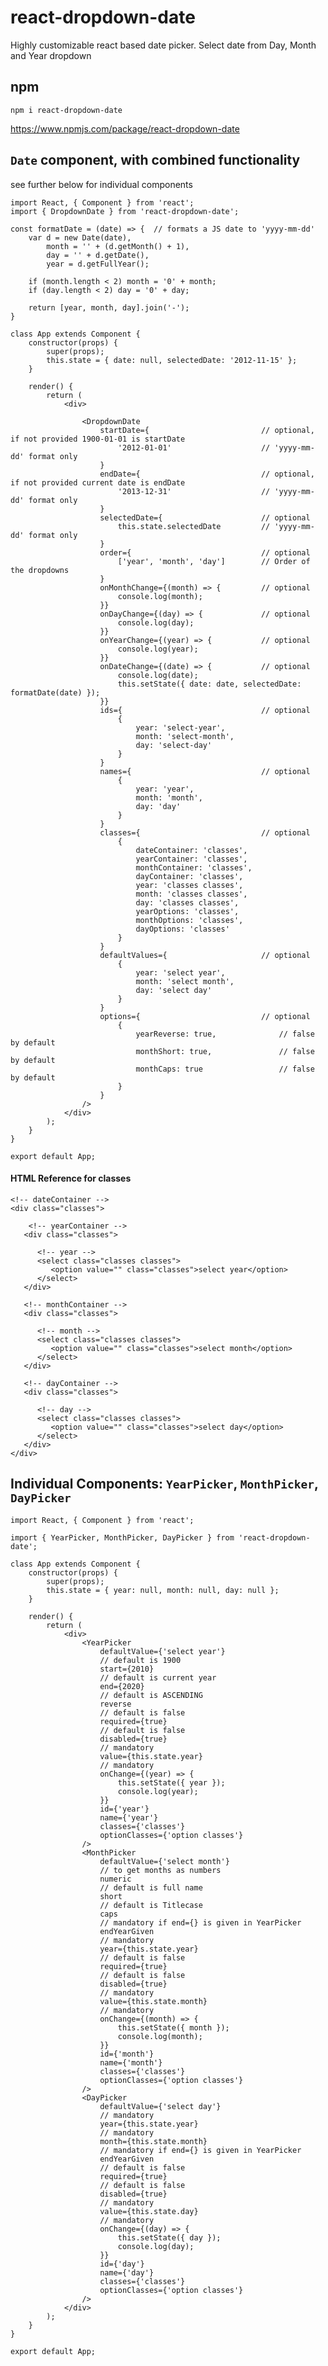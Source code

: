 # react-dropdown-date
Highly customizable react based date picker. Select date from Day, Month and Year dropdown

## npm
```npm i react-dropdown-date```

https://www.npmjs.com/package/react-dropdown-date

## `Date` component, with combined functionality
see further below for individual components
```
import React, { Component } from 'react';
import { DropdownDate } from 'react-dropdown-date';

const formatDate = (date) => {	// formats a JS date to 'yyyy-mm-dd'
    var d = new Date(date),
        month = '' + (d.getMonth() + 1),
        day = '' + d.getDate(),
        year = d.getFullYear();

    if (month.length < 2) month = '0' + month;
    if (day.length < 2) day = '0' + day;

    return [year, month, day].join('-');
}

class App extends Component {
    constructor(props) {
        super(props);
        this.state = { date: null, selectedDate: '2012-11-15' };
    }

    render() {
        return (
            <div>

                <DropdownDate
                    startDate={                         // optional, if not provided 1900-01-01 is startDate
                        '2012-01-01'                    // 'yyyy-mm-dd' format only
                    }
                    endDate={                           // optional, if not provided current date is endDate
                        '2013-12-31'                    // 'yyyy-mm-dd' format only
                    }
                    selectedDate={                      // optional
                        this.state.selectedDate         // 'yyyy-mm-dd' format only
                    }
                    order={                             // optional
                        ['year', 'month', 'day']        // Order of the dropdowns
                    }
                    onMonthChange={(month) => {         // optional
                        console.log(month);
                    }}
                    onDayChange={(day) => {             // optional
                        console.log(day);
                    }}
                    onYearChange={(year) => {           // optional
                        console.log(year);
                    }}
                    onDateChange={(date) => {           // optional
                        console.log(date);
                        this.setState({ date: date, selectedDate: formatDate(date) });
                    }}
                    ids={                               // optional
                        {
                            year: 'select-year',
                            month: 'select-month',
                            day: 'select-day'
                        }
                    }
                    names={                             // optional
                        {
                            year: 'year',
                            month: 'month',
                            day: 'day'
                        }
                    }
                    classes={                           // optional
                        {
                            dateContainer: 'classes',
                            yearContainer: 'classes',
                            monthContainer: 'classes',
                            dayContainer: 'classes',
                            year: 'classes classes',
                            month: 'classes classes',
                            day: 'classes classes',
                            yearOptions: 'classes',
                            monthOptions: 'classes',
                            dayOptions: 'classes'
                        }
                    }
                    defaultValues={                     // optional
                        {
                            year: 'select year',
                            month: 'select month',
                            day: 'select day'
                        }
                    }
                    options={                           // optional
                        {
                            yearReverse: true,              // false by default
                            monthShort: true,               // false by default
                            monthCaps: true                 // false by default
                        }
                    }
                />
            </div>
        );
    }
}

export default App;
```
#### HTML Reference for classes
```
<!-- dateContainer -->
<div class="classes">

    <!-- yearContainer -->
   <div class="classes">

      <!-- year -->
      <select class="classes classes">
         <option value="" class="classes">select year</option>
      </select>
   </div>

   <!-- monthContainer -->
   <div class="classes">

      <!-- month -->
      <select class="classes classes">
         <option value="" class="classes">select month</option>
      </select>
   </div>

   <!-- dayContainer -->
   <div class="classes">

      <!-- day -->
      <select class="classes classes">
         <option value="" class="classes">select day</option>
      </select>
   </div>
</div>
```


## Individual Components: `YearPicker`, `MonthPicker`, `DayPicker`

```
import React, { Component } from 'react';

import { YearPicker, MonthPicker, DayPicker } from 'react-dropdown-date';

class App extends Component {
	constructor(props) {
		super(props);
		this.state = { year: null, month: null, day: null };
	}

	render() {
		return (
			<div>
				<YearPicker
					defaultValue={'select year'}
					// default is 1900
					start={2010}
					// default is current year
					end={2020}
					// default is ASCENDING
					reverse
					// default is false
					required={true}
					// default is false
					disabled={true}
					// mandatory
					value={this.state.year}
					// mandatory
					onChange={(year) => {
						this.setState({ year });
						console.log(year);
					}}
					id={'year'}
					name={'year'}
					classes={'classes'}
					optionClasses={'option classes'}
				/>
				<MonthPicker
					defaultValue={'select month'}
					// to get months as numbers
					numeric
					// default is full name
					short
					// default is Titlecase
					caps
					// mandatory if end={} is given in YearPicker
					endYearGiven
					// mandatory
					year={this.state.year}
					// default is false
					required={true}
					// default is false
					disabled={true}
					// mandatory
					value={this.state.month}
					// mandatory
					onChange={(month) => {
						this.setState({ month });
						console.log(month);
					}}
					id={'month'}
					name={'month'}
					classes={'classes'}
					optionClasses={'option classes'}
				/>
				<DayPicker
					defaultValue={'select day'}
					// mandatory
					year={this.state.year}
					// mandatory
					month={this.state.month}
					// mandatory if end={} is given in YearPicker
					endYearGiven
					// default is false
					required={true}
					// default is false
					disabled={true}
					// mandatory
					value={this.state.day}
					// mandatory
					onChange={(day) => {
						this.setState({ day });
						console.log(day);
					}}
					id={'day'}
					name={'day'}
					classes={'classes'}
					optionClasses={'option classes'}
				/>
			</div>
		);
	}
}

export default App;
```
